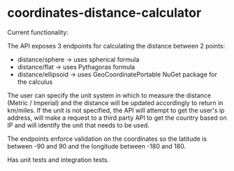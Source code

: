 # coordinates-distance-calculator

Current functionality:

The API exposes 3 endpoints for calculating the distance between 2 points:
* distance/sphere    -> uses spherical formula
* distance/flat      -> uses Pythagoras formula 
* distance/ellipsoid -> uses GeoCoordinatePortable NuGet package for the calculus

The user can specify the unit system in which to measure the distance (Metric / Imperial) and the distance will be updated accordingly to return in km/miles.
If the unit is not specified, the API will attempt to get the user's ip address, will make a request to a third party API to get the country based on IP and will identify the unit that needs to be used.

The endpoints enforce validation on the coordinates so the latitude is between -90 and 90 and the longitude between -180 and 180.

Has unit tests and integration tests.

